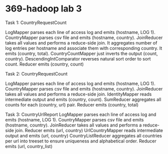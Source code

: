 # 369-hadoop lab 3

Task 1: CountryRequestCount

LogMapper parses each line of access log and emits (hostname, LOG 1).
CountryMapper parses csv file and emits (hostname, country).
JoinReducer takes all values and performs a reduce-side join.
It aggregates number of log entries per hostname and associate them with corresponding country.
It emits (country, total).
CountryCountMapper just inverts the output (count, country).
DescendingIntComparator reverses natural sort order to sort count.
Reducer emits (country, count)

Task 2: CountryRequestCount

LogMapper parses each line of access log and emits (hostname, LOG 1).
CountryMapper parses csv file and emits (hostname, country).
JoinReducer takes all values and performs a reduce-side join.
IdentityMapper reads intermediate output and emits (country, count).
SumReducer aggregates all counts for each (country, url) pair.
Reducer emits (country, total)

Task 3: CountryUrlReport
LogMapper parses each line of access log and emits (hostname, LOG 1).
CountryMapper parses csv file and emits (hostname, country).
JoinReducer takes all values and performs a reduce-side join.
Reducer emits (url, country)
UrlCountryMapper reads intermediate output and emits (url, country)
CountryListReducer aggregates all countries per url into treeset to ensure uniqueness and alphabetical order.
Reducer emits (url, country_list)
